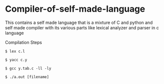 # Compiler-of-self-made-language
This contains a self made language that is a mixture of C and python and self made  compiler with its various parts like lexical analyzer and parser in c language

Compilation Steps 

	$ lex c.l
	
	$ yacc c.y
	
	$ gcc y.tab.c -ll -ly
	
	$ ./a.out [filename]
